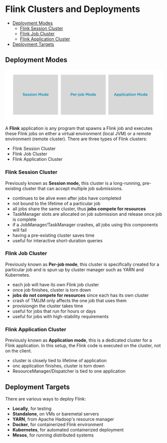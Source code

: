 
# Flink Clusters and Deployments


- [Deployment Modes](#deployment-modes)
    - [Flink Session Cluster](#flink-session-cluster)
    - [Flink Job Cluster](#flink-job-cluster)
    - [Flink Application Cluster](#flink-application-cluster)
- [Deployment Targets](#deployment-targets)


## Deployment Modes

<p align=center>
<img src="../../Images/flinkdeploymenntmodes.png">
</p>

A **Flink** application is any program that spawns a Flink job and executes these Flink jobs on either a virtual environment (local JVM) or a remote environment (remote cluster). There are three types of Flink clusters:

- Flink Session Cluster
- Flink Job Cluster
- Flink Application Cluster


### Flink Session Cluster

Previously known as **Session mode,** this cluster is a long-running, pre-existing cluster that can accept multiple job submissions.

- continues to be alive even after jobs have completed
- not bound to the lifetime of a particular job
- all jobs share the same cluster, thus **jobs compete for resources**
- TaskManager slots are allocated on job submission and release once job is complete
- if a JobManager/TaskManager crashes, all jobs using this components will fail
- having a pre-existing cluster saves time
- useful for interactive short-duration queries

### Flink Job Cluster

Previously known as **Per-job mode**, this cluster is specifically created for a particular job and is spun up by cluster manager such as YARN and Kubernetes. 

- each job will have its own Flink job cluster
- once job finishes, cluster is torn down
- **jobs do not compete for resources** since each has its own cluster
- crash of TM/JM only affects the one job that uses them
- provisiongin the cluster takes time
- useful for jobs that run for hours or days
- useful for jobs with high-stability requirements


### Flink Application Cluster

Previously known as **Application mode**, this is a dedicated cluster for a Flink application. In this setup, the Flink code is executed on the cluster, not on the client.

- cluster is closely tied to lifetime of application
- onc application finishes, cluster is torn down
- ResourceManager/Dispatcher is tied to one application

## Deployment Targets

There are various ways to deploy Flink:

- **Locally**, for testing
- **Standalone**, on VMs or baremetal servers 
- **YARN**, from Apache Hadoop's resource manager 
- **Docker**, for containerized Flink environment
- **Kubernetes**, for automated containerized deployment
- **Mesos**, for running distributed systems

